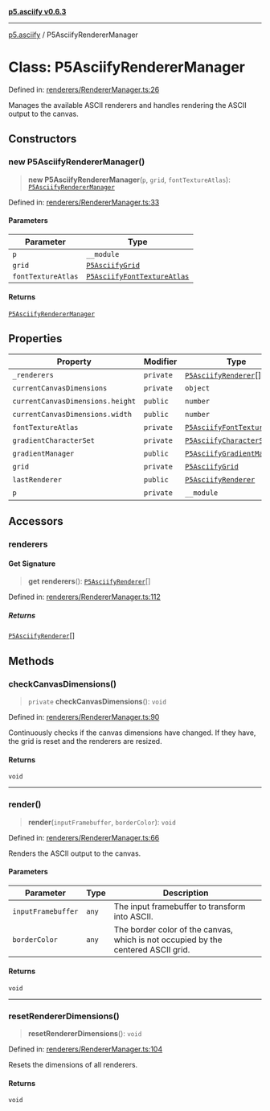 [**p5.asciify v0.6.3**](../README.md)

***

[p5.asciify](../globals.md) / P5AsciifyRendererManager

# Class: P5AsciifyRendererManager

Defined in: [renderers/RendererManager.ts:26](https://github.com/humanbydefinition/p5-asciify/blob/e031ef507fc3c73d705d36bde1f36e1be3d0c4b4/src/lib/renderers/RendererManager.ts#L26)

Manages the available ASCII renderers and handles rendering the ASCII output to the canvas.

## Constructors

### new P5AsciifyRendererManager()

> **new P5AsciifyRendererManager**(`p`, `grid`, `fontTextureAtlas`): [`P5AsciifyRendererManager`](P5AsciifyRendererManager.md)

Defined in: [renderers/RendererManager.ts:33](https://github.com/humanbydefinition/p5-asciify/blob/e031ef507fc3c73d705d36bde1f36e1be3d0c4b4/src/lib/renderers/RendererManager.ts#L33)

#### Parameters

| Parameter | Type |
| ------ | ------ |
| `p` | `__module` |
| `grid` | [`P5AsciifyGrid`](P5AsciifyGrid.md) |
| `fontTextureAtlas` | [`P5AsciifyFontTextureAtlas`](P5AsciifyFontTextureAtlas.md) |

#### Returns

[`P5AsciifyRendererManager`](P5AsciifyRendererManager.md)

## Properties

| Property | Modifier | Type | Defined in |
| ------ | ------ | ------ | ------ |
| <a id="_renderers"></a> `_renderers` | `private` | [`P5AsciifyRenderer`](P5AsciifyRenderer.md)[] | [renderers/RendererManager.ts:29](https://github.com/humanbydefinition/p5-asciify/blob/e031ef507fc3c73d705d36bde1f36e1be3d0c4b4/src/lib/renderers/RendererManager.ts#L29) |
| <a id="currentcanvasdimensions"></a> `currentCanvasDimensions` | `private` | `object` | [renderers/RendererManager.ts:27](https://github.com/humanbydefinition/p5-asciify/blob/e031ef507fc3c73d705d36bde1f36e1be3d0c4b4/src/lib/renderers/RendererManager.ts#L27) |
| `currentCanvasDimensions.height` | `public` | `number` | [renderers/RendererManager.ts:27](https://github.com/humanbydefinition/p5-asciify/blob/e031ef507fc3c73d705d36bde1f36e1be3d0c4b4/src/lib/renderers/RendererManager.ts#L27) |
| `currentCanvasDimensions.width` | `public` | `number` | [renderers/RendererManager.ts:27](https://github.com/humanbydefinition/p5-asciify/blob/e031ef507fc3c73d705d36bde1f36e1be3d0c4b4/src/lib/renderers/RendererManager.ts#L27) |
| <a id="fonttextureatlas-1"></a> `fontTextureAtlas` | `private` | [`P5AsciifyFontTextureAtlas`](P5AsciifyFontTextureAtlas.md) | [renderers/RendererManager.ts:36](https://github.com/humanbydefinition/p5-asciify/blob/e031ef507fc3c73d705d36bde1f36e1be3d0c4b4/src/lib/renderers/RendererManager.ts#L36) |
| <a id="gradientcharacterset"></a> `gradientCharacterSet` | `private` | [`P5AsciifyCharacterSet`](P5AsciifyCharacterSet.md) | [renderers/RendererManager.ts:28](https://github.com/humanbydefinition/p5-asciify/blob/e031ef507fc3c73d705d36bde1f36e1be3d0c4b4/src/lib/renderers/RendererManager.ts#L28) |
| <a id="gradientmanager"></a> `gradientManager` | `public` | [`P5AsciifyGradientManager`](P5AsciifyGradientManager.md) | [renderers/RendererManager.ts:30](https://github.com/humanbydefinition/p5-asciify/blob/e031ef507fc3c73d705d36bde1f36e1be3d0c4b4/src/lib/renderers/RendererManager.ts#L30) |
| <a id="grid-1"></a> `grid` | `private` | [`P5AsciifyGrid`](P5AsciifyGrid.md) | [renderers/RendererManager.ts:35](https://github.com/humanbydefinition/p5-asciify/blob/e031ef507fc3c73d705d36bde1f36e1be3d0c4b4/src/lib/renderers/RendererManager.ts#L35) |
| <a id="lastrenderer"></a> `lastRenderer` | `public` | [`P5AsciifyRenderer`](P5AsciifyRenderer.md) | [renderers/RendererManager.ts:31](https://github.com/humanbydefinition/p5-asciify/blob/e031ef507fc3c73d705d36bde1f36e1be3d0c4b4/src/lib/renderers/RendererManager.ts#L31) |
| <a id="p-1"></a> `p` | `private` | `__module` | [renderers/RendererManager.ts:34](https://github.com/humanbydefinition/p5-asciify/blob/e031ef507fc3c73d705d36bde1f36e1be3d0c4b4/src/lib/renderers/RendererManager.ts#L34) |

## Accessors

### renderers

#### Get Signature

> **get** **renderers**(): [`P5AsciifyRenderer`](P5AsciifyRenderer.md)[]

Defined in: [renderers/RendererManager.ts:112](https://github.com/humanbydefinition/p5-asciify/blob/e031ef507fc3c73d705d36bde1f36e1be3d0c4b4/src/lib/renderers/RendererManager.ts#L112)

##### Returns

[`P5AsciifyRenderer`](P5AsciifyRenderer.md)[]

## Methods

### checkCanvasDimensions()

> `private` **checkCanvasDimensions**(): `void`

Defined in: [renderers/RendererManager.ts:90](https://github.com/humanbydefinition/p5-asciify/blob/e031ef507fc3c73d705d36bde1f36e1be3d0c4b4/src/lib/renderers/RendererManager.ts#L90)

Continuously checks if the canvas dimensions have changed.
If they have, the grid is reset and the renderers are resized.

#### Returns

`void`

***

### render()

> **render**(`inputFramebuffer`, `borderColor`): `void`

Defined in: [renderers/RendererManager.ts:66](https://github.com/humanbydefinition/p5-asciify/blob/e031ef507fc3c73d705d36bde1f36e1be3d0c4b4/src/lib/renderers/RendererManager.ts#L66)

Renders the ASCII output to the canvas.

#### Parameters

| Parameter | Type | Description |
| ------ | ------ | ------ |
| `inputFramebuffer` | `any` | The input framebuffer to transform into ASCII. |
| `borderColor` | `any` | The border color of the canvas, which is not occupied by the centered ASCII grid. |

#### Returns

`void`

***

### resetRendererDimensions()

> **resetRendererDimensions**(): `void`

Defined in: [renderers/RendererManager.ts:104](https://github.com/humanbydefinition/p5-asciify/blob/e031ef507fc3c73d705d36bde1f36e1be3d0c4b4/src/lib/renderers/RendererManager.ts#L104)

Resets the dimensions of all renderers.

#### Returns

`void`
